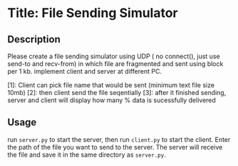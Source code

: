 # Title: File Sending Simulator

## Description
Please create a file sending simulator using UDP ( no connect(), just use send-to and recv-from) in which file are fragmented and sent using block per 1 kb.
implement client and server at different PC.

[1]: Client can pick file name that would be sent (minimum text file size 10mb)
[2]: then client send the file seqentially
[3]: after it finished sending, server and client will display how many % data is sucessfully delivered

## Usage
run `server.py` to start the server, then run `client.py` to start the client.
Enter the path of the file you want to send to the server. The server will receive the file and save it in the same directory as `server.py`.